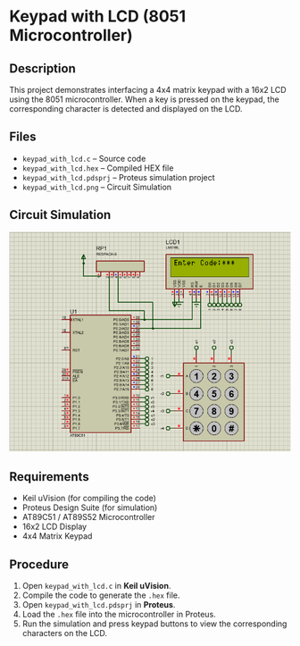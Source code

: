 # Keypad with LCD (8051 Microcontroller)

## Description
This project demonstrates interfacing a 4x4 matrix keypad with a 16x2 LCD using the 8051 microcontroller. When a key is pressed on the keypad, the corresponding character is detected and displayed on the LCD.

## Files
- `keypad_with_lcd.c` – Source code
- `keypad_with_lcd.hex` – Compiled HEX file
- `keypad_with_lcd.pdsprj` – Proteus simulation project
- `keypad_with_lcd.png` – Circuit Simulation

## Circuit Simulation
![Keypad with LCD Circuit Simulation](keypad_with_lcd.png)

## Requirements
- Keil uVision (for compiling the code)
- Proteus Design Suite (for simulation)
- AT89C51 / AT89S52 Microcontroller
- 16x2 LCD Display
- 4x4 Matrix Keypad

## Procedure
1. Open `keypad_with_lcd.c` in **Keil uVision**.
2. Compile the code to generate the `.hex` file.
3. Open `keypad_with_lcd.pdsprj` in **Proteus**.
4. Load the `.hex` file into the microcontroller in Proteus.
5. Run the simulation and press keypad buttons to view the corresponding characters on the LCD.
